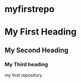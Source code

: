 # myfirstrepo

# My First Heading


## My Second Heading 

### My Third heading 

my first repository 
